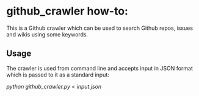 # github_crawler how-to:

This is a Github crawler which can be used to search Github
repos, issues and wikis using some keywords.

## Usage
The crawler is used from command line and accepts input in JSON format
which is passed to it as a standard input:

*python github_crawler.py < input.json*


